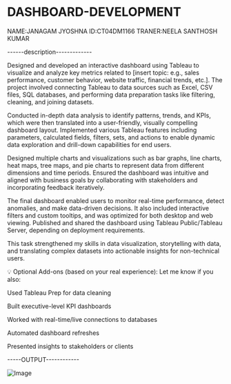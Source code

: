 # DASHBOARD-DEVELOPMENT

NAME:JANAGAM JYOSHNA
 ID:CT04DM1166
 TRANER:NEELA SANTHOSH KUMAR



 ------description-------------




 Designed and developed an interactive dashboard using Tableau to visualize and analyze key metrics related to [insert topic: e.g., sales performance, customer behavior, website traffic, financial trends, etc.]. The project involved connecting Tableau to data sources such as Excel, CSV files, SQL databases, and performing data preparation tasks like filtering, cleaning, and joining datasets.

Conducted in-depth data analysis to identify patterns, trends, and KPIs, which were then translated into a user-friendly, visually compelling dashboard layout. Implemented various Tableau features including parameters, calculated fields, filters, sets, and actions to enable dynamic data exploration and drill-down capabilities for end users.

Designed multiple charts and visualizations such as bar graphs, line charts, heat maps, tree maps, and pie charts to represent data from different dimensions and time periods. Ensured the dashboard was intuitive and aligned with business goals by collaborating with stakeholders and incorporating feedback iteratively.

The final dashboard enabled users to monitor real-time performance, detect anomalies, and make data-driven decisions. It also included interactive filters and custom tooltips, and was optimized for both desktop and web viewing. Published and shared the dashboard using Tableau Public/Tableau Server, depending on deployment requirements.

This task strengthened my skills in data visualization, storytelling with data, and translating complex datasets into actionable insights for non-technical users.

💡 Optional Add-ons (based on your real experience):
Let me know if you also:

Used Tableau Prep for data cleaning

Built executive-level KPI dashboards

Worked with real-time/live connections to databases

Automated dashboard refreshes

Presented insights to stakeholders or clients



-----OUTPUT------------



![Image](https://github.com/user-attachments/assets/9a2c93be-5412-430c-8b6d-dd5730f936c1)
